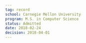 ```yaml
---
tag: record
school: Carnegie Mellon University
program: M.S. in Computer Science
status: Admitted
date: 2018-02-24
decision: 2018-04-01
---
```

